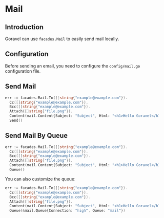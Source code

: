 # Mail

## Introduction

Goravel can use `facades.Mail` to easily send mail locally.

## Configuration

Before sending an email, you need to configure the `config/mail.go` configuration file.

## Send Mail

```go
err := facades.Mail.To([]string{"example@example.com"}).
  Cc([]string{"example@example.com"}).
  Bcc([]string{"example@example.com"}).
  Attach([]string{"file.png"}).
  Content(mail.Content{Subject: "Subject", Html: "<h1>Hello Goravel</h1>"}).
  Send()
```

## Send Mail By Queue

```go
err := facades.Mail.To([]string{"example@example.com"}).
  Cc([]string{"example@example.com"}).
  Bcc([]string{"example@example.com"}).
  Attach([]string{"file.png"}).
  Content(mail.Content{Subject: "Subject", Html: "<h1>Hello Goravel</h1>"}).
  Queue()
```

You can also customize the queue:

```go
err := facades.Mail.To([]string{"example@example.com"}).
  Cc([]string{"example@example.com"}).
  Bcc([]string{"example@example.com"}).
  Attach([]string{"file.png"}).
  Content(mail.Content{Subject: "Subject", Html: "<h1>Hello Goravel</h1>"}).
  Queue(&mail.Queue{Connection: "high", Queue: "mail"})
```
